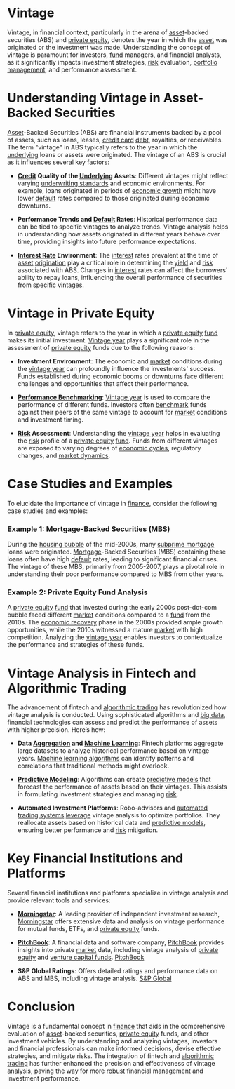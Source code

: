 # Vintage

Vintage, in financial context, particularly in the arena of [asset](../a/asset.md)-backed securities (ABS) and [private equity](../p/private_equity.md), denotes the year in which the [asset](../a/asset.md) was originated or the investment was made. Understanding the concept of vintage is paramount for investors, [fund](../f/fund.md) managers, and financial analysts, as it significantly impacts investment strategies, [risk](../r/risk.md) evaluation, [portfolio management](../p/par.md), and performance assessment.

# Understanding Vintage in Asset-Backed Securities

[Asset](../a/asset.md)-Backed Securities (ABS) are financial instruments backed by a pool of assets, such as loans, leases, [credit card](../c/credit_card.md) [debt](../d/debt.md), royalties, or receivables. The term "vintage" in ABS typically refers to the year in which the [underlying](../u/underlying.md) loans or assets were originated. The vintage of an ABS is crucial as it influences several key factors:

- **[Credit](../c/credit.md) Quality of the [Underlying](../u/underlying.md) Assets**: Different vintages might reflect varying [underwriting standards](../u/underwriting_standards.md) and economic environments. For example, loans originated in periods of [economic growth](../e/economic_growth.md) might have lower [default](../d/default.md) rates compared to those originated during economic downturns.
  
- **Performance Trends and [Default](../d/default.md) Rates**: Historical performance data can be tied to specific vintages to analyze trends. Vintage analysis helps in understanding how assets originated in different years behave over time, providing insights into future performance expectations.

- **[Interest Rate](../i/interest_rate.md) Environment**: The [interest](../i/interest.md) rates prevalent at the time of [asset](../a/asset.md) [origination](../o/origination.md) play a critical role in determining the [yield](../y/yield.md) and [risk](../r/risk.md) associated with ABS. Changes in [interest](../i/interest.md) rates can affect the borrowers' ability to repay loans, influencing the overall performance of securities from specific vintages.

# Vintage in Private Equity

In [private equity](../p/private_equity.md), vintage refers to the year in which a [private equity](../p/private_equity.md) [fund](../f/fund.md) makes its initial investment. [Vintage year](../v/vintage_year.md) plays a significant role in the assessment of [private equity](../p/private_equity.md) funds due to the following reasons:

- **Investment Environment**: The economic and [market](../m/market.md) conditions during the [vintage year](../v/vintage_year.md) can profoundly influence the investments' success. Funds established during economic booms or downturns face different challenges and opportunities that affect their performance.

- **[Performance Benchmarking](../p/performance_benchmarking.md)**: [Vintage year](../v/vintage_year.md) is used to compare the performance of different funds. Investors often [benchmark](../b/benchmark.md) funds against their peers of the same vintage to account for [market](../m/market.md) conditions and investment timing.

- **[Risk](../r/risk.md) Assessment**: Understanding the [vintage year](../v/vintage_year.md) helps in evaluating the [risk](../r/risk.md) profile of a [private equity](../p/private_equity.md) [fund](../f/fund.md). Funds from different vintages are exposed to varying degrees of [economic cycles](../e/economic_cycles.md), regulatory changes, and [market dynamics](../m/market_dynamics.md).

# Case Studies and Examples

To elucidate the importance of vintage in [finance](../f/finance.md), consider the following case studies and examples:

### Example 1: Mortgage-Backed Securities (MBS)

During the [housing bubble](../h/housing_bubble.md) of the mid-2000s, many [subprime mortgage](../s/subprime_mortgage.md) loans were originated. [Mortgage](../m/mortgage.md)-Backed Securities (MBS) containing these loans often have high [default](../d/default.md) rates, leading to significant financial crises. The vintage of these MBS, primarily from 2005-2007, plays a pivotal role in understanding their poor performance compared to MBS from other years.

### Example 2: Private Equity Fund Analysis

A [private equity](../p/private_equity.md) [fund](../f/fund.md) that invested during the early 2000s post-dot-com bubble faced different [market](../m/market.md) conditions compared to a [fund](../f/fund.md) from the 2010s. The [economic recovery](../e/economic_recovery.md) phase in the 2000s provided ample growth opportunities, while the 2010s witnessed a mature [market](../m/market.md) with high competition. Analyzing the [vintage year](../v/vintage_year.md) enables investors to contextualize the performance and strategies of these funds.

# Vintage Analysis in Fintech and Algorithmic Trading

The advancement of fintech and [algorithmic trading](../a/accountability.md) has revolutionized how vintage analysis is conducted. Using sophisticated algorithms and [big data](../b/big_data_in_trading.md), financial technologies can assess and predict the performance of assets with higher precision. Here’s how:

- **Data [Aggregation](../a/aggregation.md) and [Machine Learning](../m/machine_learning.md)**: Fintech platforms aggregate large datasets to analyze historical performance based on vintage years. [Machine learning algorithms](../m/machine_learning_algorithms_in_trading.md) can identify patterns and correlations that traditional methods might overlook.

- **[Predictive Modeling](../p/predictive_modeling.md)**: Algorithms can create [predictive models](../p/predictive_models_in_trading.md) that forecast the performance of assets based on their vintages. This assists in formulating investment strategies and managing [risk](../r/risk.md).

- **Automated Investment Platforms**: Robo-advisors and [automated trading systems](../a/automated_trading_systems.md) [leverage](../l/leverage.md) vintage analysis to optimize portfolios. They reallocate assets based on historical data and [predictive models](../p/predictive_models_in_trading.md), ensuring better performance and [risk](../r/risk.md) mitigation.

# Key Financial Institutions and Platforms

Several financial institutions and platforms specialize in vintage analysis and provide relevant tools and services:

- **[Morningstar](../m/morningstar.md)**: A leading provider of independent investment research, [Morningstar](../m/morningstar.md) offers extensive data and analysis on vintage performance for mutual funds, ETFs, and [private equity](../p/private_equity.md) funds.

- **[PitchBook](../p/pitchbook.md)**: A financial data and software company, [PitchBook](../p/pitchbook.md) provides insights into private [market](../m/market.md) data, including vintage analysis of [private equity](../p/private_equity.md) and [venture capital funds](../v/venture_capital_funds.md). [PitchBook](https://pitchbook.com/)

- **S&P Global Ratings**: Offers detailed ratings and performance data on ABS and MBS, including vintage analysis. [S&P Global](https://www.spglobal.com/ratings)

# Conclusion

Vintage is a fundamental concept in [finance](../f/finance.md) that aids in the comprehensive evaluation of [asset](../a/asset.md)-backed securities, [private equity](../p/private_equity.md) funds, and other investment vehicles. By understanding and analyzing vintages, investors and financial professionals can make informed decisions, devise effective strategies, and mitigate risks. The integration of fintech and [algorithmic trading](../a/accountability.md) has further enhanced the precision and effectiveness of vintage analysis, paving the way for more [robust](../r/robust.md) financial management and investment performance.
